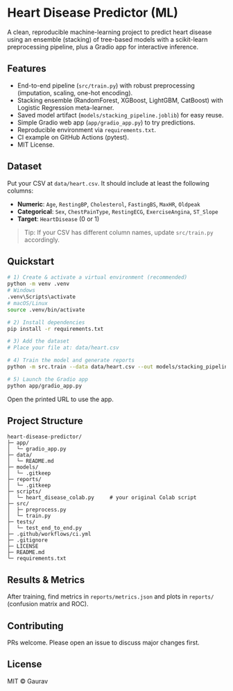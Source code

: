 # Heart Disease Predictor (ML)

A clean, reproducible machine-learning project to predict heart disease using an ensemble (stacking) of tree-based models with a scikit-learn preprocessing pipeline, plus a Gradio app for interactive inference.

## Features
- End-to-end pipeline (`src/train.py`) with robust preprocessing (imputation, scaling, one-hot encoding).
- Stacking ensemble (RandomForest, XGBoost, LightGBM, CatBoost) with Logistic Regression meta-learner.
- Saved model artifact (`models/stacking_pipeline.joblib`) for easy reuse.
- Simple Gradio web app (`app/gradio_app.py`) to try predictions.
- Reproducible environment via `requirements.txt`.
- CI example on GitHub Actions (pytest).
- MIT License.

## Dataset
Put your CSV at `data/heart.csv`. It should include at least the following columns:

- **Numeric**: `Age`, `RestingBP`, `Cholesterol`, `FastingBS`, `MaxHR`, `Oldpeak`  
- **Categorical**: `Sex`, `ChestPainType`, `RestingECG`, `ExerciseAngina`, `ST_Slope`  
- **Target**: `HeartDisease` (0 or 1)

> Tip: If your CSV has different column names, update `src/train.py` accordingly.

## Quickstart

```bash
# 1) Create & activate a virtual environment (recommended)
python -m venv .venv
# Windows
.venv\Scripts\activate
# macOS/Linux
source .venv/bin/activate

# 2) Install dependencies
pip install -r requirements.txt

# 3) Add the dataset
# Place your file at: data/heart.csv

# 4) Train the model and generate reports
python -m src.train --data data/heart.csv --out models/stacking_pipeline.joblib --reports reports

# 5) Launch the Gradio app
python app/gradio_app.py
```

Open the printed URL to use the app.

## Project Structure
```
heart-disease-predictor/
├─ app/
│  └─ gradio_app.py
├─ data/
│  └─ README.md
├─ models/
│  └─ .gitkeep
├─ reports/
│  └─ .gitkeep
├─ scripts/
│  └─ heart_disease_colab.py     # your original Colab script
├─ src/
│  ├─ preprocess.py
│  └─ train.py
├─ tests/
│  └─ test_end_to_end.py
├─ .github/workflows/ci.yml
├─ .gitignore
├─ LICENSE
├─ README.md
└─ requirements.txt
```

## Results & Metrics
After training, find metrics in `reports/metrics.json` and plots in `reports/` (confusion matrix and ROC).

## Contributing
PRs welcome. Please open an issue to discuss major changes first.

## License
MIT © Gaurav